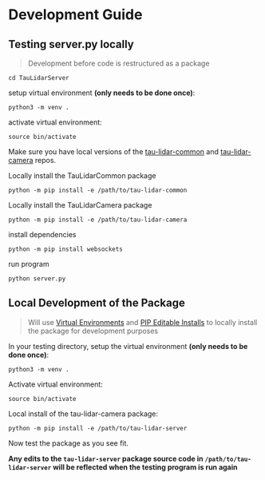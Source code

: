 # Development Guide

## Testing server.py locally

> Development before code is restructured as a package

```
cd TauLidarServer
```

setup virtual environment **(only needs to be done once)**:
```
python3 -m venv .
```

activate virtual environment:
```
source bin/activate
```

Make sure you have local versions of the [tau-lidar-common](https://github.com/OnionIoT/tau-lidar-common) and [tau-lidar-camera](https://github.com/OnionIoT/tau-lidar-camera) repos.

Locally install the TauLidarCommon package
```
python -m pip install -e /path/to/tau-lidar-common
```

Locally install the TauLidarCamera package
```
python -m pip install -e /path/to/tau-lidar-camera
```

install dependencies
```
python -m pip install websockets
```

run program
```
python server.py
```


## Local Development of the Package

> Will use [Virtual Environments](https://docs.python.org/3/tutorial/venv.html) and [PIP Editable Installs](https://pip.pypa.io/en/latest/reference/pip_install/#editable-installs) to locally install the package for development purposes

In your testing directory, setup the virtual environment **(only needs to be done once)**:
```
python3 -m venv .
```

Activate virtual environment:
```
source bin/activate
```

Local install of the tau-lidar-camera package:
```
python -m pip install -e /path/to/tau-lidar-server
```

Now test the package as you see fit.

**Any edits to the `tau-lidar-server` package source code in `/path/to/tau-lidar-server` will be reflected when the testing program is run again**
